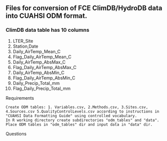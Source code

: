 ## Files for conversion of FCE ClimDB/HydroDB data into CUAHSI ODM format.

### ClimDB data table has 10 columns
1. LTER_Site
2. Station,Date
3. Daily_AirTemp_Mean_C
4. Flag_Daily_AirTemp_Mean_C
5. Daily_AirTemp_AbsMax_C
6. Flag_Daily_AirTemp_AbsMax_C
7. Daily_AirTemp_AbsMin_C
8. Flag_Daily_AirTemp_AbsMin_C
9. Daily_Precip_Total_mm
10. Flag_Daily_Precip_Total_mm

Requirements

    Create ODM tables: 1. Variables.csv, 2.Methods.csv, 3.Sites.csv, 4.Sources.csv 5.QualityControlLevels.csv according to instructions in "CUAHSI Data Formatting Guide" using controlled vocabulary.
    In R working directory create subdirectories "odm_tables" and "data".
    Place ODM tables in "odm_tables" dir and input data in "data" dir.

Questions

